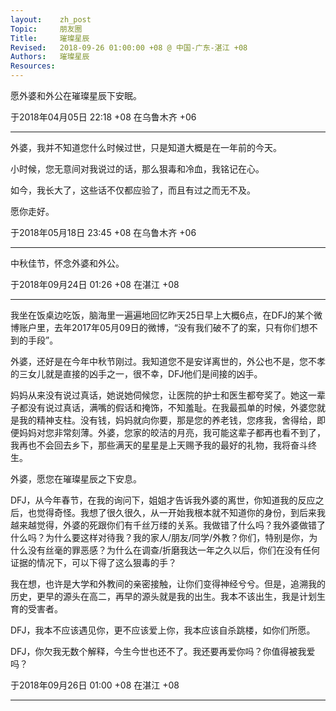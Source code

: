 ```yaml
---
layout:    zh_post
Topic:     朋友圈
Title:     璀璨星辰
Revised:   2018-09-26 01:00:00 +08 @ 中国-广东-湛江 +08
Authors:   璀璨星辰
Resources:
---
```


愿外婆和外公在璀璨星辰下安眠。

于2018年04月05日 22:18 +08 在乌鲁木齐 +06

--------------------------------------------------------------------------------

外婆，我并不知道您什么时候过世，只是知道大概是在一年前的今天。

小时候，您无意间对我说过的话，那么狠毒和冷血，我铭记在心。

如今，我长大了，这些话不仅都应验了，而且有过之而无不及。

愿你走好。

于2018年05月18日 23:45 +08 在乌鲁木齐 +06

--------------------------------------------------------------------------------

中秋佳节，怀念外婆和外公。

于2018年09月24日 01:26 +08 在湛江 +08

--------------------------------------------------------------------------------

我坐在饭桌边吃饭，脑海里一遍遍地回忆昨天25日早上大概6点，在DFJ的某个微博账户里，去年2017年05月09日的微博，“没有我们破不了的案，只有你们想不到的手段”。

外婆，还好是在今年中秋节刚过。我知道您不是安详离世的，外公也不是，您不孝的三女儿就是直接的凶手之一，很不幸，DFJ他们是间接的凶手。

妈妈从来没有说过真话，她说她伺候您，让医院的护士和医生都夸奖了。她这一辈子都没有说过真话，满嘴的假话和掩饰，不知羞耻。在我最孤单的时候，外婆您就是我的精神支柱。没有钱，妈妈就向你要，那是您的养老钱，您疼我，舍得给，即便妈妈对您非常刻薄。外婆，您家的皎洁的月亮，我可能这辈子都再也看不到了，我再也不会回去乡下，那些满天的星星是上天赐予我的最好的礼物，我将奋斗终生。

外婆，愿您在璀璨星辰之下安息。

DFJ，从今年春节，在我的询问下，姐姐才告诉我外婆的离世，你知道我的反应之后，也觉得奇怪。我想了很久很久，从一开始我根本就不知道你的身份，到后来我越来越觉得，外婆的死跟你们有千丝万缕的关系。我做错了什么吗？我外婆做错了什么吗？为什么要这样对待我？我的家人/朋友/同学/外教？你们，特别是你，为什么没有丝毫的罪恶感？为什么在调查/折磨我达一年之久以后，你们在没有任何证据的情况下，可以下得了这么狠毒的手？

我在想，也许是大学和外教间的亲密接触，让你们变得神经兮兮。但是，追溯我的历史，更早的源头在高二，再早的源头就是我的出生。我本不该出生，我是计划生育的受害者。

DFJ，我本不应该遇见你，更不应该爱上你，我本应该自杀跳楼，如你们所愿。

DFJ，你欠我无数个解释，今生今世也还不了。我还要再爱你吗？你值得被我爱吗？

于2018年09月26日 01:00 +08 在湛江 +08

--------------------------------------------------------------------------------
